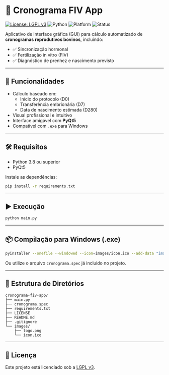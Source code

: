 # 🐄 Cronograma FIV App

[![License: LGPL v3](https://img.shields.io/badge/License-LGPLv3-blue.svg)](https://www.gnu.org/licenses/lgpl-3.0)
![Python](https://img.shields.io/badge/Python-3.8+-blue.svg)
![Platform](https://img.shields.io/badge/Platform-Windows%20%7C%20Linux-green.svg)
![Status](https://img.shields.io/badge/Status-Ativo-brightgreen)

Aplicativo de interface gráfica (GUI) para cálculo automatizado de **cronogramas reprodutivos bovinos**, incluindo:

- ✅ Sincronização hormonal
- ✅ Fertilização in vitro (FIV)
- ✅ Diagnóstico de prenhez e nascimento previsto

---

## 🚀 Funcionalidades

- Cálculo baseado em:
  - Início do protocolo (D0)
  - Transferência embrionária (D7)
  - Data de nascimento estimada (D280)
- Visual profissional e intuitivo
- Interface amigável com **PyQt5**
- Compatível com `.exe` para Windows

---

## 🛠 Requisitos

- Python 3.8 ou superior
- PyQt5

Instale as dependências:
```bash
pip install -r requirements.txt
```

---

## ▶️ Execução

```bash
python main.py
```

---

## 📦 Compilação para Windows (.exe)

```bash
pyinstaller --onefile --windowed --icon=images/icon.ico --add-data "images/logo.png;images" main.py
```

Ou utilize o arquivo `cronograma.spec` já incluído no projeto.

---

## 🧠 Estrutura de Diretórios

```
cronograma-fiv-app/
├── main.py
├── cronograma.spec
├── requirements.txt
├── LICENSE
├── README.md
├── .gitignore
└── images/
    ├── logo.png
    └── icon.ico

```

---

## 📜 Licença

Este projeto está licenciado sob a [LGPL v3](https://www.gnu.org/licenses/lgpl-3.0.html).



